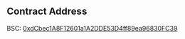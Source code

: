 ## Contract Address
BSC: [0xdCbec1A8F12601a1A2DDE53D4ff89ea96830FC39](https://bscscan.com/address/0xdCbec1A8F12601a1A2DDE53D4ff89ea96830FC39)